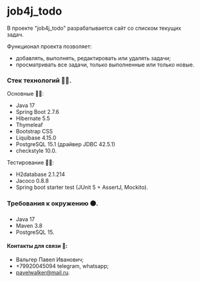 # job4j_todo

В проекте "job4j_todo" разрабатывается сайт со списком текущих задач.

Функционал проекта позволяет:
* добавлять, выполнять, редактировать или удалять задачи;
* просматривать все задачи, только выполненные или только новые.

### Стек технологий :technologist:.
Основные :man_technologist:: 
- Java 17
- Spring Boot 2.7.6
- Hibernate 5.5
- Thymeleaf
- Bootstrap CSS
- Liquibase 4.15.0
- PostgreSQL 15.1 (драйвер JDBC 42.5.1)
- checkstyle 10.0.

Тестирование :mechanic::
- H2database 2.1.214
- Jacoco 0.8.8
- Spring boot starter test (JUnit 5 + AssertJ, Mockito).

### Требования к окружению :black_circle:.
- Java 17
- Maven 3.8
- PostgreSQL 15.

#### Контакты для связи :iphone::
* Вальгер Павел Иванович;
* +79920045094 telegram, whatsapp;
* pavelwalker@mail.ru.